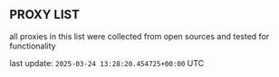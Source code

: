 ## PROXY LIST

all proxies in this list were collected from open sources and tested for functionality

last update: `2025-03-24 13:28:20.454725+00:00` UTC